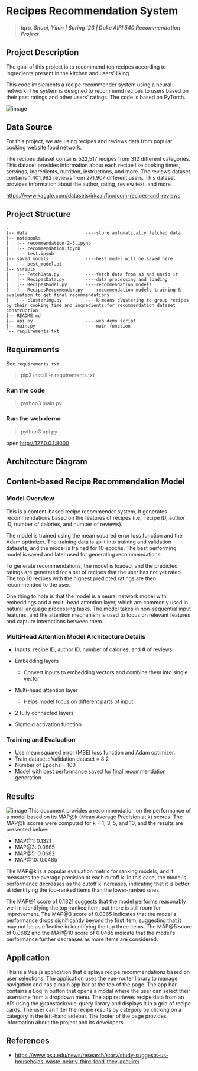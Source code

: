 # Recipes Recommendation System

> #### _Iqra, Shuai, Yilun | Spring '23 | Duke AIPI 540 Recommendation Project_


## Project Description
The goal of this project is to recommend top recipes according to ingredients present in the kitchen and users' liking.

This code implements a recipe recommender system using a neural network. The system is designed to recommend recipes to users based on their past ratings and other users' ratings. The code is based on PyTorch.

![image](https://user-images.githubusercontent.com/44442059/230596869-fdf451c8-6d9d-4ad3-aa82-b55a42e9a6f1.png)


## Data Source
For this project, we are using recipes and reviews data from popular cooking website food network.

The recipes dataset contains 522,517 recipes from 312 different categories. This dataset provides information about each recipe like cooking times, servings, ingredients, nutrition, instructions, and more.
The reviews dataset contains 1,401,982 reviews from 271,907 different users. This dataset provides information about the author, rating, review text, and more.

https://www.kaggle.com/datasets/irkaal/foodcom-recipes-and-reviews

## Project Structure
```
.
|-- data                      ----store automatically fetched data
|-- notebooks      
|   |-- recommendation-2-3.ipynb
|   |-- recommendation.ipynb
|   `-- test.ipynb
|-- saved_models              ----best model will be saved here
|   `-- best_model.pt
|-- scripts
|   |-- FetchData.py          ----fetch data from s3 and unzip it
|   |-- RecipesData.py        ----data processing and loading
|   |-- RecipesModel.py       ----recommendation models
|   |-- RecipesRecommendor.py ----recommendation models training & evaluation to get final recommendations
|   `-- clustering.py         ----k-means clustering to group recipes by their cooking time and ingredients for recommendation dataset construction
|-- README.md
|-- api.py                    ----web demo script
|-- main.py                   ----main function
`-- requirements.txt
```

## Requirements
See `requirements.txt`
>pip3 install -r requirements.txt

### Run the code
>python3 main.py

### Run the web demo
>python3 api.py

open http://127.0.0.1:8000

## Architecture Diagram

## Content-based Recipe Recommendation Model 
### Model Overview 
This is a content-based recipe recommender system. It generates recommendations based on the features of recipes (i.e., recipe ID, author ID, number of calories, and number of reviews).

The model is trained using the mean squared error loss function and the Adam optimizer. The training data is split into training and validation datasets, and the model is trained for 10 epochs. The best performing model is saved and later used for generating recommendations.

To generate recommendations, the model is loaded, and the predicted ratings are generated for a set of recipes that the user has not yet rated. The top 10 recipes with the highest predicted ratings are then recommended to the user.

One thing to note is that the model is a neural network model with embeddings and a multi-head attention layer, which are commonly used in natural language processing tasks. The model takes in non-sequential input features, and the attention mechanism is used to focus on relevant features and capture interactions between them.

### MultiHead Attention Model Architecture Details
- Inputs: recipe ID, author ID, number of calories, and # of reviews
- Embedding layers 
  - Convert inputs to embedding vectors and combine them into single vector
- Multi-head attention layer 
  - Helps model focus on different parts of input

- 2 fully connected layers

- Sigmoid activation function 


### Training and Evaluation
- Use mean squared error (MSE) loss function and Adam optimizer.
- Train dataset : Validation dataset = 8:2
- Number of Epochs = 100
- Model with best performance saved for final recommendation generation 

## Results
![image](https://user-images.githubusercontent.com/50161537/231260130-1bb17a5c-e53c-4e48-901c-7a15dd9de562.jpeg)
This document provides a recommendation on the performance of a model based on its MAP@k (Mean Average Precision at k) scores. The MAP@k scores were computed for k = 1, 3, 5, and 10, and the results are presented below:

* MAP@1: 0.1321
* MAP@3: 0.0865
* MAP@5: 0.0682
* MAP@10: 0.0485

The MAP@k is a popular evaluation metric for ranking models, and it measures the average precision at each cutoff k. In this case, the model's performance decreases as the cutoff k increases, indicating that it is better at identifying the top-ranked items than the lower-ranked ones.

The MAP@1 score of 0.1321 suggests that the model performs reasonably well in identifying the top-ranked item, but there is still room for improvement. The MAP@3 score of 0.0865 indicates that the model's performance drops significantly beyond the first item, suggesting that it may not be as effective in identifying the top three items. The MAP@5 score of 0.0682 and the MAP@10 score of 0.0485 indicate that the model's performance further decreases as more items are considered.

## Application

This is a Vue.js application that displays recipe recommendations based on user selections. The application uses the vue-router library to manage navigation and has a main app bar at the top of the page. The app bar contains a Log In button that opens a modal where the user can select their username from a dropdown menu. The app retrieves recipe data from an API using the @tanstack/vue-query library and displays it in a grid of recipe cards. The user can filter the recipe results by category by clicking on a category in the left-hand sidebar. The footer of the page provides information about the project and its developers.

## References
- https://www.psu.edu/news/research/story/study-suggests-us-households-waste-nearly-third-food-they-acquire/